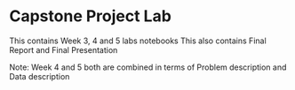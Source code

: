 # Capstone Project Lab
This contains Week 3, 4 and 5 labs notebooks
This also contains Final Report and Final Presentation

Note: Week 4 and 5 both are combined in terms of Problem description and Data description
